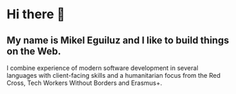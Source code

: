 # Hi there 👋

## My name is Mikel Eguiluz and I like to build things on the Web.

I combine experience of modern software development in several languages with client-facing skills and a humanitarian focus from the Red Cross, Tech Workers Without Borders and Erasmus+.


<!--
**Mikel-Eguiluz/Mikel-Eguiluz** is a ✨ _special_ ✨ repository because its `README.md` (this file) appears on your GitHub profile.

Here are some ideas to get you started:

- 🔭 I’m currently working on ...
- 🌱 I’m currently learning ...
- 👯 I’m looking to collaborate on ...
- 🤔 I’m looking for help with ...
- 💬 Ask me about ...
- 📫 How to reach me: ...
- 😄 Pronouns: ...
- ⚡ Fun fact: ...
-->
